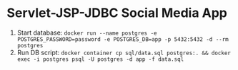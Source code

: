 # Servlet-JSP-JDBC Social Media App

1. Start database: `docker run --name postgres -e POSTGRES_PASSWORD=password -e POSTGRES_DB=app -p 5432:5432 -d --rm postgres` 
2. Run DB script: `docker container cp sql/data.sql postgres:. && docker exec -i postgres psql -U postgres -d app -f data.sql`

